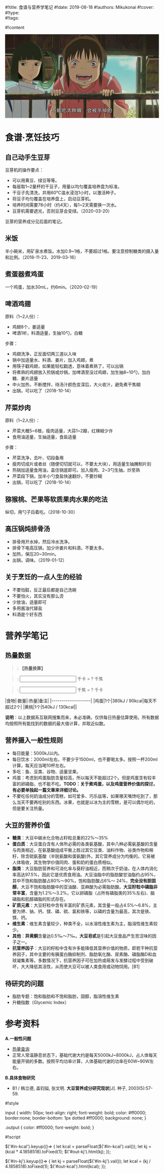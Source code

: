 #!title:    食谱与营养学笔记
#!date:     2019-08-18
#!authors:  Mikukonai
#!cover:    
#!type:     
#!tags:     

#!content

![ ](./image/resource/chihiro.jpg)

# 食谱·烹饪技巧

## 自己动手生豆芽

豆芽机的操作要点：

- 可以用黄豆、绿豆等等。
- 每层取1~2量杯的干豆子，用量以均匀覆盖培养盘为标准。
- 干豆子先清洗，并用60℃温水浸泡1小时，以激活种子。
- 将豆子均匀覆盖在培养盘上，启动豆芽机。
- 培养时间需要78小时（约4天），每1~2天需要换一次水。
- 豆芽机需要遮光，否则豆芽会变绿。（2020-03-20）

豆芽的营养成分见后面的笔记。

## 米饭

半小碗米，用矿泉水煮饭。水加0.9~1格，不要超过1格。要注意控制糖类的摄入量和比例。（2018-11-23、2019-03-16）

## 煮蛋器煮鸡蛋

一个鸡蛋，加水30mL，约6min。（2020-02-19）

## 啤酒鸡翅

原料（1\~2人份）：

- 鸡翅8个，姜适量
- 啤酒1听，料酒适量，生抽10勺，白糖

步骤：

- 鸡翅洗净，正反面切两三道以入味
- 锅中加适量水、料酒、姜片，加入鸡翅，煮
- 用筷子戳鸡翅，如果能轻松戳透，意味着煮熟了，可以出锅
- 将煮熟的鸡翅放入煎锅或炒锅，加啤酒至没过鸡翅，加生抽8~10勺，加白糖、姜片适量
- 中火加热，不断搅拌，待汤汁颜色变深后，大火收汁，避免煮干焦糊
- 出锅，可以吃了（2018-10-14）

## 芹菜炒肉

原料（1\~2人份）：

- 芹菜大概5\~6根，瘦肉适量，大蒜1\~2瓣，红辣椒少许
- 食用油适量，生抽适量，食盐适量

步骤：

- 芹菜洗净，去叶、切段备用
- 瘦肉切成片或者丝（随便切切就可以，不要太大块），用适量生抽腌制片刻
- 热锅加适量食用油，盖住锅底即可。加入瘦肉、2\~3勺生抽，炒至熟
- 芹菜段下锅，加半小勺食盐快速翻炒，不要炒糊
- 出锅，可以吃了（2018-10-14）

## 猕猴桃、芒果等软质果肉水果的吃法

纵切，用勺子舀着吃。（2018-10-30）

## 高压锅炖排骨汤

- 排骨用开水焯，然后冷水洗净。
- 排骨下电高压锅，加少许姜片和料酒，不要太多。
- 加热，保压20\~30min。
- 出锅，调味。（2019-01-12）

## 关于烹饪的一点人生的经验

+ 不要怕脏，反正最后都是自己洗碗
+ 不要怕火，其实没有那么烫
+ 少放油，适量即可
+ 多用酱油代替盐
+ 料酒是个好东西

# 营养学笔记

## 热量数据

> : **【热量换算】**

> : <input id="in-kcal"> 千卡 = <span class="output" id="out-kj">?</span> 千焦

> : <input id="in-kj"> 千焦 = <span class="output" id="out-kcal">?</span> 千卡

|食物|:数量|:热量|备注|
|--------------------|
|鸡蛋|1个|380kJ / 90kcal|每天不超过2个|
|黄桃|1个|540kJ / 130kcal||

**说明**：以上数据系互联网搜集而来，未必准确，仅供每日热量估算使用。所有数据均按照所有能找到的数据的最大值计算，并取近似数。

## 营养摄入一般性规则

- 每日能量：5000kJ以内。
- 每日饮水：2000ml左右，不要少于1500ml，也不要喝太多。按照一杯200ml计算，每天应当喝10杯左右。
- 多吃：鱼、豆类、谷物、适量坚果。
- 鸡蛋：考虑到鸡蛋脂肪含量较高，所以每天不能超过2个。但是鸡蛋含有较丰富的卵磷脂，也不能不吃。**TODO：关于煮鸡蛋，以及鸡蛋营养价值的探讨，有必要单独起一篇文章来详细讨论。**
- 不要吃任何奶油成分的雪糕，如可爱多、巧乐兹等，如果哪天嘴馋吃到了，那么当天不要再吃别的东西。冰果，也就是以冰为主的雪糕，是可以偶尔吃的，但是要关注热量。

## 大豆的营养价值

- **糖类**：大豆中碳水化合物占籽粒总重的22%～35%
- **蛋白质**：大豆蛋白含有人体所必需的各类氨基酸，其中八种必需氨基酸的含量与肉类相近，在氨基酸组成平衡上胜过其它豆类、油料作物、谷类作物和棉籽，除含硫氨基酸（半胱氨酸和蛋氨酸)外，其它营养成分为均衡的。它易被人体吸收，其生物学价值同肉、蛋和奶的蛋白质相似。
- **脂类**：大豆脂肪营养和可消化率与葵籽油相近，而稍次于奶油，在人体内消化率高达97.5%，因此它是优质食用油。大豆油脂中的脂肪酸甘油脂约占95%，其中不饱和脂肪酸占80%～90%，饱和脂肪酸占6%～ 24%，**完全没有胆固醇**。大豆不饱和脂肪酸中的亚油酸、亚麻酸为必需脂肪酸。**大豆籽粒中磷脂非常丰富**，含量为1.2%～3.2%，它以卵磷脂（占所有磷脂类的35%左右)、脑磷脂和肌醇磷脂的形式存在。
- **矿质元素**：大豆籽粒中含有丰富的矿质元素，其含量一般占4.5%～6.8%，主要为钾、钠、钙、镁、磷、硫、氯和铁等，以磷的含量为最高，其次是铁、镁、钙。
- **维生素**：维生素含量较少，种类不全，以水溶性维生素为主，脂溶性维生素较少。
- **其他**：**异黄酮**含量达0.5‰～7‰。**大豆皂甙**是引起大豆食品产生苦涩味的因子之一。
- **抗营养因子**：大豆的籽粒中含有许多能降低其营养价值的物质，即若干种抗营养因子，其中主要的有胰蛋白酶抑制剂、脂肪氧化酶、尿素酶、磷脂酶D和血球凝集素等。多数情况下，抗营养因子可在加热或萌发与发酵过程中受到破坏，大大降低其活性，从而使大豆可以被人类食用或动物饲用。[B1]

## 待研究的问题

- 脂肪专题：饱和脂肪和不饱和脂肪，固醇，脂溶性维生素
- 升糖指数（Glycemic Index）

# 参考资料

**A.一般性问题**

+ [热量查询](http://www.boohee.com/food/)
+ 正常人常温静息状态下，基础代谢大约是每天5000kJ\~8000kJ，占人体每天能量开销的多数。按照平均功率计算，人体基础代谢的功率在60W\~90W左右。

**B.具体食物研究**

- B1 / 韩立德, 盖钧镒, 张文明. **大豆营养成分研究现状**[J]. 种子, 2003(5):57-59.

#!style

input {
    width: 50px;
    text-align: right;
    font-weight: bold;
    color: #ff0000;
    border:none;
    border-bottom: 1px dotted #ff0000;
    background: none;
}

.output {
    color: #ff0000;
    font-weight: bold;
}

#!script

$('#in-kcal').keyup(()=> {
    let kcal = parseFloat($('#in-kcal').val());
    let kj = (kcal * 4.1858518).toFixed(1);
    $('#out-kj').html(kj);
});

$('#in-kj').keyup(()=> {
    let kj = parseFloat($('#in-kj').val());
    let kcal = (kj / 4.1858518).toFixed(1);
    $('#out-kcal').html(kcal);
});
